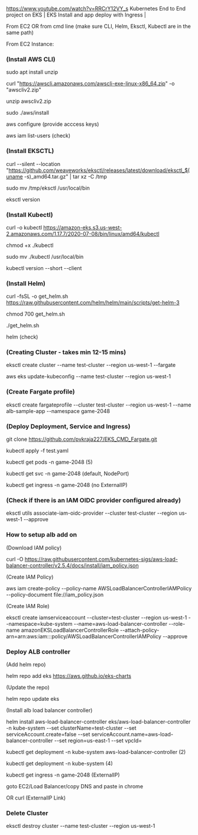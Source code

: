 https://www.youtube.com/watch?v=RRCrY12VY_s
Kubernetes End to End project on EKS | EKS Install and app deploy with Ingress |

From EC2 OR from cmd line (make sure CLI, Helm, Eksctl, Kubectl are in the same path)

From EC2 Instance:

### (Install AWS CLI)

sudo apt install unzip

curl "https://awscli.amazonaws.com/awscli-exe-linux-x86_64.zip" -o "awscliv2.zip"

unzip awscliv2.zip

sudo ./aws/install

aws configure (provide acccess keys)

aws iam list-users (check)

### (Install EKSCTL)

curl --silent --location "https://github.com/weaveworks/eksctl/releases/latest/download/eksctl_$(uname -s)_amd64.tar.gz" | tar xz -C /tmp

sudo mv /tmp/eksctl /usr/local/bin

eksctl version

### (Install Kubectl)

curl -o kubectl https://amazon-eks.s3.us-west-2.amazonaws.com/1.17.7/2020-07-08/bin/linux/amd64/kubectl

chmod +x ./kubectl

sudo mv ./kubectl /usr/local/bin

kubectl version --short --client

### (Install Helm)

curl -fsSL -o get_helm.sh https://raw.githubusercontent.com/helm/helm/main/scripts/get-helm-3

chmod 700 get_helm.sh

./get_helm.sh

helm (check)

### (Creating Cluster - takes min 12-15 mins)

eksctl create cluster --name test-cluster --region us-west-1 --fargate

aws eks update-kubeconfig --name test-cluster --region us-west-1

### (Create Fargate profile)

eksctl create fargateprofile --cluster test-cluster --region us-west-1 --name alb-sample-app --namespace game-2048

### (Deploy Deployment, Service and Ingress)

git clone https://github.com/pvkraja227/EKS_CMD_Fargate.git

kubectl apply -f test.yaml

kubectl get pods -n game-2048 (5)

kubectl get svc -n game-2048 (default, NodePort)

kubectl get ingress -n game-2048 (no ExternalIP)

### (Check if there is an IAM OIDC provider configured already)

eksctl utils associate-iam-oidc-provider --cluster test-cluster --region us-west-1 --approve

### How to setup alb add on

(Download IAM policy)

curl -O https://raw.githubusercontent.com/kubernetes-sigs/aws-load-balancer-controller/v2.5.4/docs/install/iam_policy.json

(Create IAM Policy)

aws iam create-policy --policy-name AWSLoadBalancerControllerIAMPolicy --policy-document file://iam_policy.json

(Create IAM Role)

eksctl create iamserviceaccount --cluster=test-cluster --region us-west-1 --namespace=kube-system --name=aws-load-balancer-controller --role-name amazonEKSLoadBalancerControllerRole --attach-policy-arn=arn:aws:iam::<your-aws-account-id>:policy/AWSLoadBalancerControllerIAMPolicy --approve

### Deploy ALB controller

(Add helm repo)

helm repo add eks https://aws.github.io/eks-charts

(Update the repo)

helm repo update eks

(Install alb load balancer controller)

helm install aws-load-balancer-controller eks/aws-load-balancer-controller -n kube-system --set clusterName=test-cluster --set serviceAccount.create=false --set serviceAccount.name=aws-load-balancer-controller --set region=us-east-1 --set vpcId=<your-vpc-id>

kubectl get deployment -n kube-system aws-load-balancer-controller (2)

kubectl get deployment -n kube-system (4)

kubectl get ingress -n game-2048 (ExternalIP)

goto EC2/Load Balancer/copy DNS and paste in chrome

OR curl (ExternalIP Link)

### Delete Cluster

eksctl destroy cluster --name test-cluster --region us-west-1


